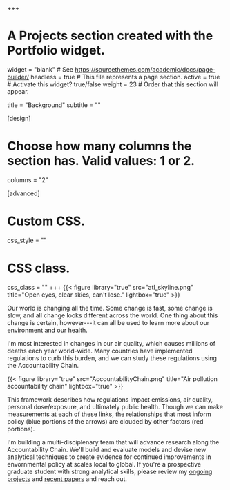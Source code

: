 +++
# A Projects section created with the Portfolio widget.
widget = "blank"  # See https://sourcethemes.com/academic/docs/page-builder/
headless = true  # This file represents a page section.
active = true  # Activate this widget? true/false
weight = 23  # Order that this section will appear.

title = "Background"
subtitle = ""

[design]
  # Choose how many columns the section has. Valid values: 1 or 2.
  columns = "2"

[advanced]
 # Custom CSS. 
 css_style = ""
 
 # CSS class.
 css_class = ""
+++
{{< figure library="true" src="atl_skyline.png" title="Open eyes, clear skies, can't lose." lightbox="true" >}}

Our world is changing all the time. Some change is fast, some change is slow, and all change looks different across the world. One thing about this change is certain, however---it can all be used to learn more about our environment and our health.

I'm most interested in changes in our air quality, which causes millions of deaths each year world-wide. Many countries have implemented regulations to curb this burden, and we can study these regulations using the Accountability Chain.

{{< figure library="true" src="AccountabilityChain.png" title="Air pollution accountability chain" lightbox="true" >}}

This framework describes how regulations impact emissions, air quality, personal dose/exposure, and ultimately public health. Though we can make measurements at each of these links, the relationships that most inform policy (blue portions of the arrows) are clouded by other factors (red portions). 

I'm building a multi-disciplenary team that will advance research along the Accountability Chain. We'll build and evaluate models and devise new analytical techniques to create evidence for continued improvements in envornmental policy at scales local to global. If you're a prospective graduate student with strong analytical skills, please review my [ongoing projects](https://www.lucashenneman.org/#projects) and [recent papers](https://www.lucashenneman.org/publication/) and reach out.




